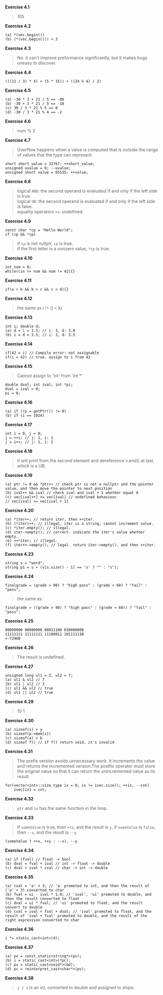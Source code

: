 **Exercise 4.1**  
>105  

**Exercise 4.2**  
```
(a) *(vec.begin())
(b) (*(vec.begin())) + 3
```

**Exercise 4.3**  
>No. it can't improve preformance significantly, but it makes bugs uneasy to discover.  

**Exercise 4.4**  
```
(((12 / 3) * 4) + (5 * 15)) + ((24 % 4) / 2)
```

**Exercise 4.5**  
```
(a) -30 * 3 + 21 / 5 == -86
(b) -30 + 3 * 21 / 5 == -18
(c) 30 / 3 * 21 % 5 == 0
(d) -30 / 3 * 21 % 4 == -2
```

**Exercise 4.6**  
>num % 2

**Exercise 4.7**  
>Overflow happens when a value is computed that is outside the range of values that the type can represent.

```
short short_value = 32767; ++short_value;
unsigned uvalue = 0; --uvalue;
unsigned short value = 65535; ++value;
```

**Exercise 4.8**  
>logical `AND`: the second operand is evaluated if and only if the left side is true.  
logical `OR`: the second operand is evaluated if and only if the left side is false.  
equality operators `==`: undefined.  

**Exercise 4.9**  
```
const char *cp = "Hello World";
if (cp && *cp)
```
>if `cp` is not nullptr, `cp` is true.  
if the first letter is a nonzero value, `*cp` is true.  

**Exercise 4.10**  
```
int num = 0;
while(cin >> num && num != 42){}
```

**Exercise 4.11**  
```
if(a > b && b > c && c > d){}
```

**Exercise 4.12**  
>the same as i != (j < k)  

**Exercise 4.13**  
```
int i; double d;
(a) d = i = 3.5; // i: 3, d: 3.0
(b) i = d = 3.5; // i: 3, d: 3.5
```

**Exercise 4.14**  
```
if(42 = i) // Compile error: not assignable
if(i = 42) // true. assign to i from 42
```

**Exercise 4.15**  
>Cannot assign to 'int' from 'int *'

```
double dval; int ival; int *pi;
dval = ival = 0;
pi = 0;
```

**Exercise 4.16**  
```
(a) if ((p = getPtr()) != 0)
(b) if (i == 1024)
```

**Exercise 4.17**  
```
int i = 0, j = 0;
j = ++i; // j: 1, i: 1
j = i++; // j: 1, i: 2
```

**Exercise 4.18**  
>It will print from the second element and dereference v.end() at last, which is a UB.

**Exercise 4.19**  
```
(a) ptr != 0 && *ptr++ // check ptr is not a nullptr and the pointer value, and then move the pointer to next position
(b) ival++ && ival // check ival and ival + 1 whether equal 0
(c) vec[ival++] <= vec[ival] // undefined behaviour
// vec[ival] <= vec[ival + 1]
```

**Exercise 4.20**  
```
(a) *iter++; // return iter, then ++iter.
(b) (*iter)++; // illegal, iter is a string, cannot increment value.
(c) *iter.empty(); // illegal.
(d) iter->empty(); // correct. indicate the iter's value whether empty.
(e) ++*iter; // illegal.
(f) iter++->empty(); // legal. return iter->empty(), and then ++iter.
```

**Exercise 4.23**  
```
string s = "word";
string p1 = s + (s[s.size() - 1] == 's' ? "" : "s");
```

**Exercise 4.24**  
```
finalgrade = (grade > 90) ? "high pass" : (grade < 60) ? "fail" : "pass";
```
>the same as:  

```
finalgrade = ((grade > 90) ? "high pass" : (grade < 60)) ? "fail" : "pass";
```

**Exercise 4.25**  
```
00000000 00000000 00011100 01000000B
11111111 11111111 11100011 10111111B
=-7296D
```

**Exercise 4.26**  
>The result is undefined.  

**Exercise 4.27**  
```
unsigned long ul1 = 3, ul2 = 7;
(a) ul1 & ul2 // 7
(b) ul1 | ul2 // 3
(c) ul1 && ul2 // true
(d) ul1 || ul2 // true
```

**Exercise 4.29**  
>10 1

**Exercise 4.30**  
```
(a) sizeof(x) + y
(b) sizeof(p->mem[i])
(c) sizeof(a) < b
(d) sizeof f() // if f() return void, it's invalid
```

**Exercise 4.31**  
>The prefix version avoids unnecessary work. It increments the value and returns the incremented version.The postfix operator must store the original value so that it can return the unincremented value as its result.  

```
for(vector<int>::size_type ix = 0; ix != ivec.size(); ++ix, --cnt)
    ivec[ix] = cnt;
```

**Exercise 4.32**  
>`ptr` and `ix` has the same function in the loop.

**Exercise 4.33**  
>If `someValue` is true, then `++x`, and the result is `y`, if `someValue` is `false`, then `--x`, and the result is `--y`.  

```
(someValue ? ++x, ++y : --x), --y
```

**Exercise 4.34**  
```
(a) if (fval) // float -> bool
(b) dval = fval + ival // int -> float -> double
(c) dval + ival * cval // char -> int -> double
```

**Exercise 4.35**  
```
(a) cval = 'a' + 3; // 'a' promoted to int, and then the result of ('a' + 3) converted to char
(b) fval = ui - ival * 1.0; // 'ival', 'ui' promoted to double, and then the result converted to float
(c) dval = ui * fval; // 'ui' promoted to float, and the result convert to double
(d) cval = ival + fval + dval; // 'ival' promoted to float, and the result of 'ival + fval' promoted to double, and the result of the right expression converted to char
```

**Exercise 4.36**  
```
i *= static_cast<int>(d);
```

**Exercise 4.37**  
```
(a) pv = const_static<string*>(ps);
(b) i = static_cast<int>(*pc);
(c) pv = static_cast<void*>(&d);
(d) pc = reinterpret_cast<char*>(pv);
```

**Exercise 4.38**  
>`j / i` is an int, converted to double and assigned to slope.
